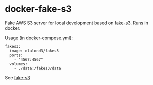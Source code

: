 # docker-fake-s3

Fake AWS S3 server for local development based on [fake-s3](https://github.com/jubos/fake-s3). Runs in docker.

Usage (in docker-compose.yml):

```
fakes3:
  image: olalond3/fakes3
  ports:
    - "4567:4567"
  volumes:
    - ./data:/fakes3/data
```

See [fake-s3](https://github.com/jubos/fake-s3)